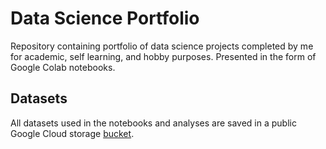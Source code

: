 # Data Science Portfolio

Repository containing portfolio of data science projects completed by me for academic, self learning, and hobby purposes. Presented in the form of Google Colab notebooks. 

## Datasets 
All datasets used in the notebooks and analyses are saved in a public Google Cloud storage [bucket](https://console.cloud.google.com/storage/browser/mashnoor-data-science-portfolio).  
